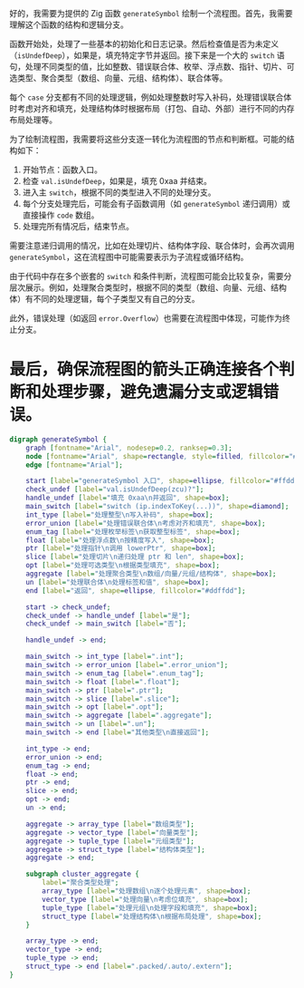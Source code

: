 好的，我需要为提供的 Zig 函数 `generateSymbol` 绘制一个流程图。首先，我需要理解这个函数的结构和逻辑分支。

函数开始处，处理了一些基本的初始化和日志记录。然后检查值是否为未定义（`isUndefDeep`），如果是，填充特定字节并返回。接下来是一个大的 `switch` 语句，处理不同类型的值，比如整数、错误联合体、枚举、浮点数、指针、切片、可选类型、聚合类型（数组、向量、元组、结构体）、联合体等。

每个 `case` 分支都有不同的处理逻辑，例如处理整数时写入补码，处理错误联合体时考虑对齐和填充，处理结构体时根据布局（打包、自动、外部）进行不同的内存布局处理等。

为了绘制流程图，我需要将这些分支逐一转化为流程图的节点和判断框。可能的结构如下：

1. 开始节点：函数入口。
2. 检查 `val.isUndefDeep`，如果是，填充 0xaa 并结束。
3. 进入主 `switch`，根据不同的类型进入不同的处理分支。
4. 每个分支处理完后，可能会有子函数调用（如 `generateSymbol` 递归调用）或直接操作 `code` 数组。
5. 处理完所有情况后，结束节点。

需要注意递归调用的情况，比如在处理切片、结构体字段、联合体时，会再次调用 `generateSymbol`，这在流程图中可能需要表示为子流程或循环结构。

由于代码中存在多个嵌套的 `switch` 和条件判断，流程图可能会比较复杂，需要分层次展示。例如，处理聚合类型时，根据不同的类型（数组、向量、元组、结构体）有不同的处理逻辑，每个子类型又有自己的分支。

此外，错误处理（如返回 `error.Overflow`）也需要在流程图中体现，可能作为终止分支。

最后，确保流程图的箭头正确连接各个判断和处理步骤，避免遗漏分支或逻辑错误。
================================================
```dot
digraph generateSymbol {
    graph [fontname="Arial", nodesep=0.2, ranksep=0.3];
    node [fontname="Arial", shape=rectangle, style=filled, fillcolor="#f0f0f0"];
    edge [fontname="Arial"];

    start [label="generateSymbol 入口", shape=ellipse, fillcolor="#ffdddd"];
    check_undef [label="val.isUndefDeep(zcu)?"];
    handle_undef [label="填充 0xaa\n并返回", shape=box];
    main_switch [label="switch (ip.indexToKey(...))", shape=diamond];
    int_type [label="处理整型\n写入补码", shape=box];
    error_union [label="处理错误联合体\n考虑对齐和填充", shape=box];
    enum_tag [label="处理枚举标签\n获取整型标签", shape=box];
    float [label="处理浮点数\n按精度写入", shape=box];
    ptr [label="处理指针\n调用 lowerPtr", shape=box];
    slice [label="处理切片\n递归处理 ptr 和 len", shape=box];
    opt [label="处理可选类型\n根据类型填充", shape=box];
    aggregate [label="处理聚合类型\n数组/向量/元组/结构体", shape=box];
    un [label="处理联合体\n处理标签和值", shape=box];
    end [label="返回", shape=ellipse, fillcolor="#ddffdd"];

    start -> check_undef;
    check_undef -> handle_undef [label="是"];
    check_undef -> main_switch [label="否"];

    handle_undef -> end;

    main_switch -> int_type [label=".int"];
    main_switch -> error_union [label=".error_union"];
    main_switch -> enum_tag [label=".enum_tag"];
    main_switch -> float [label=".float"];
    main_switch -> ptr [label=".ptr"];
    main_switch -> slice [label=".slice"];
    main_switch -> opt [label=".opt"];
    main_switch -> aggregate [label=".aggregate"];
    main_switch -> un [label=".un"];
    main_switch -> end [label="其他类型\n直接返回"];

    int_type -> end;
    error_union -> end;
    enum_tag -> end;
    float -> end;
    ptr -> end;
    slice -> end;
    opt -> end;
    un -> end;

    aggregate -> array_type [label="数组类型"];
    aggregate -> vector_type [label="向量类型"];
    aggregate -> tuple_type [label="元组类型"];
    aggregate -> struct_type [label="结构体类型"];
    aggregate -> end;

    subgraph cluster_aggregate {
        label="聚合类型处理";
        array_type [label="处理数组\n逐个处理元素", shape=box];
        vector_type [label="处理向量\n考虑位填充", shape=box];
        tuple_type [label="处理元组\n处理字段和填充", shape=box];
        struct_type [label="处理结构体\n根据布局处理", shape=box];
    }

    array_type -> end;
    vector_type -> end;
    tuple_type -> end;
    struct_type -> end [label=".packed/.auto/.extern"];
}
```